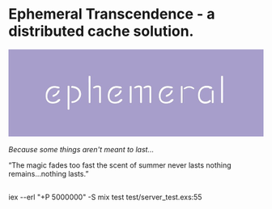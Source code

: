 # Ephemeral Transcendence - a distributed cache solution.

![ephemeral](ephemeral.jpeg)

*Because some things aren't meant to last...*


“The magic fades too fast
the scent of summer never lasts
nothing remains...nothing lasts.”

##

iex --erl "+P 5000000" -S mix test test/server_test.exs:55